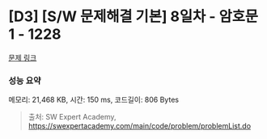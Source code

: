# [D3] [S/W 문제해결 기본] 8일차 - 암호문1 - 1228 

[문제 링크](https://swexpertacademy.com/main/code/problem/problemDetail.do?contestProbId=AV14w-rKAHACFAYD) 

### 성능 요약

메모리: 21,468 KB, 시간: 150 ms, 코드길이: 806 Bytes



> 출처: SW Expert Academy, https://swexpertacademy.com/main/code/problem/problemList.do
